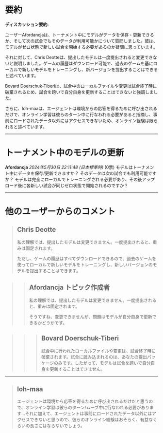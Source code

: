 # 要約 
**ディスカッション要約:**

ユーザーAfordancjaは、トーナメント中にモデルがデータを保存・更新できるか、そして次の試合でもそのデータが利用可能かについて質問しました。彼は、モデルがゼロ状態で新しい試合を開始する必要があるのか疑問に思っています。

それに対して、Chris Deotteは、提出したモデルは一度提出されると変更できないと説明しました。ゲームの履歴はダウンロード可能で、過去のゲームを基にローカルで新しいモデルをトレーニングし、新バージョンを提出することはできると述べています。

Bovard Doerschuk-Tiberiは、試合中のローカルファイルや変更は試合終了時に破棄されるため、試合を跨いで自分自身を更新することはできないと強調しました。

さらに、loh-maaは、エージェントは環境からの応答を得るために呼び出されるだけで、オンライン学習は彼らのターン中に行なわれる必要があると指摘し、事前にロードされたデータ以外にはアクセスできないため、オンライン経験は限られると述べています。

---
# トーナメント中のモデルの更新
**Afordancja** *2024年5月30日 22:11:48 (日本標準時)* (0票)
モデルはトーナメント中にデータを保存/更新できますか？ そのデータは次の試合でも利用可能ですか？ モデルは完全にローカルでトレーニングされる必要があり、その後アップロード後に各新しい試合が同じゼロ状態で開始されるのですか？

---
# 他のユーザーからのコメント
> ## Chris Deotte
> 
> 私の理解では、提出したモデルは変更できません。一度提出されると、重みは固定されます。
> 
> ただし、ゲームの履歴はすべてダウンロードできるので、過去のゲームを使ってローカルで新しいモデルをトレーニングし、新しいバージョンのモデルを提出することはできます。

> > ## Afordancja トピック作成者
> > 
> > 私の理解では、提出したモデルは変更できません。一度提出されると、重みは固定されます。
> > 
> > そうですね、変更できませんが、問題はモデルが自分自身で更新できるかどうかです。

> > > ## Bovard Doerschuk-Tiberi
> > > 
> > > 試合中に行われたローカルファイルや変更は、試合終了時に破棄されます。試合に読み込まれるのは、あなたの提出パッケージのみです。したがって、モデルは試合を跨いで自分自身を更新することはできません。
> > > 
> > > 

---
> ## loh-maa
> 
> エージェントは環境から応答を得るために呼び出されるだけだと思うので、オンライン学習は彼らのターン/ムーブ中に行なわれる必要があります…それに加えて、エージェントは事前にロードされたデータ以外にはアクセスできないと思うので、彼らのオンライン経験はおそらく、有益なくらいの長さにはならないでしょう。
